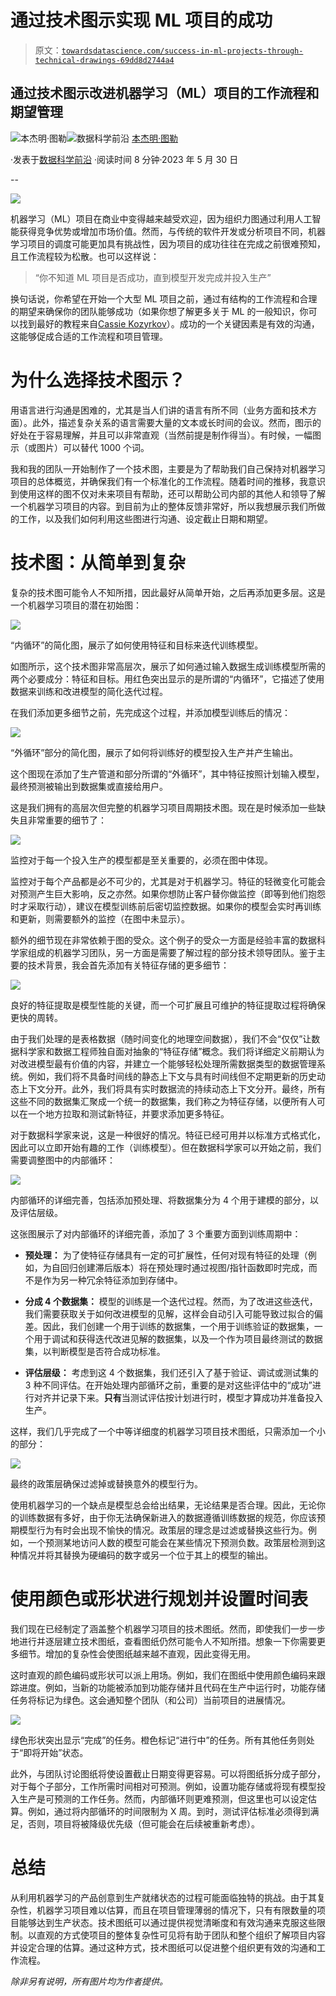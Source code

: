 # 通过技术图示实现 ML 项目的成功

> 原文：[`towardsdatascience.com/success-in-ml-projects-through-technical-drawings-69dd8d2744a4`](https://towardsdatascience.com/success-in-ml-projects-through-technical-drawings-69dd8d2744a4)

## 通过技术图示改进机器学习（ML）项目的工作流程和期望管理

[](https://medium.com/@benjamin.thuerer?source=post_page-----69dd8d2744a4--------------------------------)![本杰明·图勒](https://medium.com/@benjamin.thuerer?source=post_page-----69dd8d2744a4--------------------------------)[](https://towardsdatascience.com/?source=post_page-----69dd8d2744a4--------------------------------)![数据科学前沿](https://towardsdatascience.com/?source=post_page-----69dd8d2744a4--------------------------------) [本杰明·图勒](https://medium.com/@benjamin.thuerer?source=post_page-----69dd8d2744a4--------------------------------)

·发表于[数据科学前沿](https://towardsdatascience.com/?source=post_page-----69dd8d2744a4--------------------------------) ·阅读时间 8 分钟·2023 年 5 月 30 日

--

![](img/1e2c2fabc1e86199247430be94b494bf.png)

机器学习（ML）项目在商业中变得越来越受欢迎，因为组织力图通过利用人工智能获得竞争优势或增加市场价值。然而，与传统的软件开发或分析项目不同，机器学习项目的调度可能更加具有挑战性，因为项目的成功往往在完成之前很难预知，且工作流程较为松散。也可以这样说：

> “你不知道 ML 项目是否成功，直到模型开发完成并投入生产”

换句话说，你希望在开始一个大型 ML 项目之前，通过有结构的工作流程和合理的期望来确保你的团队能够成功（如果你想了解更多关于 ML 的一般知识，你可以找到最好的教程来自[Cassie Kozyrkov](https://medium.com/u/2fccb851bb5e?source=post_page-----69dd8d2744a4--------------------------------)）。成功的一个关键因素是有效的沟通，这能够促成合适的工作流程和项目管理。

# 为什么选择技术图示？

用语言进行沟通是困难的，尤其是当人们讲的语言有所不同（业务方面和技术方面）。此外，描述复杂关系的语言需要大量的文本或长时间的会议。然而，图示的好处在于容易理解，并且可以非常直观（当然前提是制作得当）。有时候，一幅图示（或图片）可以替代 1000 个词。

我和我的团队一开始制作了一个技术图，主要是为了帮助我们自己保持对机器学习项目的总体概览，并确保我们有一个标准化的工作流程。随着时间的推移，我意识到使用这样的图不仅对未来项目有帮助，还可以帮助公司内部的其他人和领导了解一个机器学习项目的内容。到目前为止的整体反馈非常好，所以我想展示我们所做的工作，以及我们如何利用这些图进行沟通、设定截止日期和期望。

# 技术图：从简单到复杂

复杂的技术图可能令人不知所措，因此最好从简单开始，之后再添加更多层。这是一个机器学习项目的潜在初始图：

![](img/2bb29ccb28e74ada3e489368f54e7f97.png)

“内循环”的简化图，展示了如何使用特征和目标来迭代训练模型。

如图所示，这个技术图非常高层次，展示了如何通过输入数据生成训练模型所需的两个必要成分：特征和目标。用红色突出显示的是所谓的“内循环”，它描述了使用数据来训练和改进模型的简化迭代过程。

在我们添加更多细节之前，先完成这个过程，并添加模型训练后的情况：

![](img/85533e72d2f1b5bdac0423769b466731.png)

“外循环”部分的简化图，展示了如何将训练好的模型投入生产并产生输出。

这个图现在添加了生产管道和部分所谓的“外循环”，其中特征按照计划输入模型，最终预测被输出到数据集或直接给用户。

这是我们拥有的高层次但完整的机器学习项目周期技术图。现在是时候添加一些缺失且非常重要的细节了：

![](img/066b807e56c2fd81c23058cb5eab431a.png)

监控对于每一个投入生产的模型都是至关重要的，必须在图中体现。

监控对于每个产品都是必不可少的，尤其是对于机器学习。特征的轻微变化可能会对预测产生巨大影响，反之亦然。如果你想防止客户替你做监控（即等到他们抱怨时才采取行动），建议在模型训练前后密切监控数据。如果你的模型会实时再训练和更新，则需要额外的监控（在图中未显示）。

额外的细节现在非常依赖于图的受众。这个例子的受众一方面是经验丰富的数据科学家组成的机器学习团队，另一方面是需要了解过程的部分技术领导团队。鉴于主要的技术背景，我会首先添加有关特征存储的更多细节：

![](img/eaee126220aa82dc1c66539efd9f2b5f.png)

良好的特征提取是模型性能的关键，而一个可扩展且可维护的特征提取过程将确保更快的周转。

由于我们处理的是表格数据（随时间变化的地理空间数据），我们不会“仅仅”让数据科学家和数据工程师独自面对抽象的“特征存储”概念。我们将详细定义前期认为对改进模型最有价值的内容，并建立一个能够轻松处理所需数据类型的数据管理系统。例如，我们将不具备时间线的静态上下文与具有时间线但不定期更新的历史动态上下文分开。此外，我们将具有实时数据流的持续动态上下文分开。最终，所有这些不同的数据集汇聚成一个统一的数据集，我们称之为特征存储，以便所有人可以在一个地方拉取和测试新特征，并要求添加更多特征。

对于数据科学家来说，这是一种很好的情况。特征已经可用并以标准方式格式化，因此可以立即开始有趣的工作（训练模型）。但在数据科学家可以开始之前，我们需要调整图中的内部循环：

![](img/ce9d977abd4ff73347fe3f1a518a91f4.png)

内部循环的详细完善，包括添加预处理、将数据集分为 4 个用于建模的部分，以及评估层级。

这张图展示了对内部循环的详细完善，添加了 3 个重要方面到训练周期中：

+   **预处理：** 为了使特征存储具有一定的可扩展性，任何对现有特征的处理（例如，为自回归创建滞后版本）将在预处理时通过视图/指针函数即时完成，而不是作为另一种冗余特征添加到存储中。

+   **分成 4 个数据集：** 模型的训练是一个迭代过程。然而，为了改进这些迭代，我们需要获取关于如何改进模型的见解，这样会自动引入可能导致过拟合的偏差。因此，我们创建一个用于训练的数据集，一个用于训练验证的数据集，一个用于调试和获得迭代改进见解的数据集，以及一个作为项目最终测试的数据集，以判断模型是否符合成功标准。

+   **评估层级：** 考虑到这 4 个数据集，我们还引入了基于验证、调试或测试集的 3 种不同评估。在开始处理内部循环之前，重要的是对这些评估中的“成功”进行对齐并记录下来。**只有**当测试评估按计划进行时，模型才算成功并准备投入生产。

这样，我们几乎完成了一个中等详细度的机器学习项目技术图纸，只需添加一个小的部分：

![](img/54cce9c3359ecf0a6aab6d207fc0eb9c.png)

最终的政策层确保过滤掉或替换意外的模型行为。

使用机器学习的一个缺点是模型总会给出结果，无论结果是否合理。因此，无论你的训练数据有多好，由于你无法确保新进入的数据遵循训练数据的规范，你应该预期模型行为有时会出现不愉快的情况。政策层的理念是过滤或替换这些行为。例如，一个预测某地访问人数的模型可能会在某些情况下预测负数。政策层检测到这种情况并将其替换为硬编码的数字或另一个位于其上的模型的输出。

# 使用颜色或形状进行规划并设置时间表

我们现在已经制定了涵盖整个机器学习项目的技术图纸。然而，即使我们一步一步地进行并逐层建立技术图纸，查看图纸仍然可能令人不知所措。想象一下你需要更多细节。增加的复杂性会使图纸越来越不直观，因此变得无用。

这时直观的颜色编码或形状可以派上用场。例如，我们在图纸中使用颜色编码来跟踪进度。例如，当新的功能被添加到功能存储并且代码在生产中运行时，功能存储任务将标记为绿色。这会通知整个团队（和公司）当前项目的进展情况。

![](img/1e2c2fabc1e86199247430be94b494bf.png)

绿色形状突出显示“完成”的任务。橙色标记“进行中”的任务。所有其他任务则处于“即将开始”状态。

此外，与团队讨论图纸将使设置截止日期变得更容易。可以将图纸拆分成子部分，对于每个子部分，工作所需时间相对可预测。例如，设置功能存储或将现有模型投入生产是可预测的工作任务。然而，内部循环则更难预测，但这里也可以设定估算。例如，通过将内部循环的时间限制为 X 周。到时，测试评估标准必须得到满足，否则，项目将被降级优先级（但可能会在后续被重新考虑）。

# 总结

从利用机器学习的产品创意到生产就绪状态的过程可能面临独特的挑战。由于其复杂性，机器学习项目难以估算，而且在项目管理薄弱的情况下，只有有限数量的项目能够达到生产状态。技术图纸可以通过提供视觉清晰度和有效沟通来克服这些限制。以直观的方式使项目的整体复杂性可见将有助于团队和整个组织了解项目内容并设定合理的估算。通过这种方式，技术图纸可以促进整个组织更有效的沟通和工作流程。

*除非另有说明，所有图片均为作者提供。*
